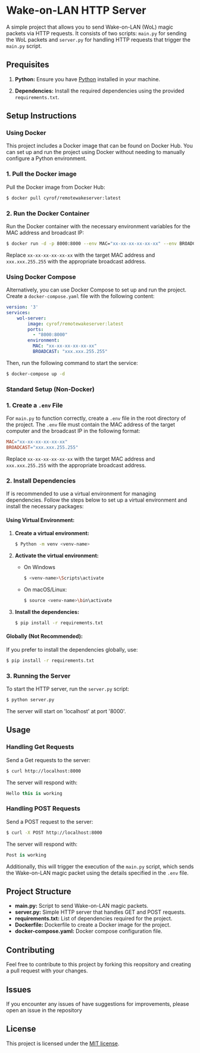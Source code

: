# Wake-on-LAN HTTP Server

A simple project that allows you to send Wake-on-LAN (WoL) magic packets via HTTP requests. It consists of two scripts: `main.py` for sending the WoL packets and `server.py` for handling HTTP requests that trigger the `main.py` script.

## Prequisites

1. **Python:** Ensure you have [Python](https://www.python.org/downloads/) installed in your machine.

2. **Dependencies:** Install the required dependencies using the provided `requirements.txt`.

## Setup Instructions
### Using Docker
This project includes a Docker image that can be found on Docker Hub. You can set up and run the project using Docker without needing to manually configure a Python environment.

### 1. **Pull the Docker image**
Pull the Docker image from Docker Hub:
```sh
$ docker pull cyrof/remotewakeserver:latest
```

### 2. **Run the Docker Container**
Run the Docker container with the necessary environment variables for the MAC address and broadcast IP:
```sh
$ docker run -d -p 8000:8000 --env MAC="xx-xx-xx-xx-xx-xx" --env BROADCAST="xxx.xxx.255.255 cyrof/remotewakeserver:latest
```
Replace `xx-xx-xx-xx-xx-xx` with the target MAC address and `xxx.xxx.255.255` with the appropriate broadcast address.

### Using Docker Compose 
Alternatively, you can use Docker Compose to set up and run the project. Create a `docker-compose.yaml` file with the following content:
```yaml
version: '3'
services: 
    wol-server:
        image: cyrof/remotewakeserver:latest
        ports:
          - "8000:8000"
        environment:
          MAC: "xx-xx-xx-xx-xx-xx"
          BROADCAST: "xxx.xxx.255.255"
```
Then, run the following command to start the service:
```sh
$ docker-compose up -d 
```

### Standard Setup (Non-Docker)
### 1. **Create a `.env` File**
For `main.py` to function correctly, create a `.env` file in the root directory of the project. The `.env` file must contain the MAC address of the target computer and the broadcast IP in the following format: 
```makefile
MAC="xx-xx-xx-xx-xx-xx"
BROADCAST="xxx.xxx.255.255"
```
Replace `xx-xx-xx-xx-xx-xx` with the target MAC address and `xxx.xxx.255.255` with the appropriate broadcast address.

### 2.  **Install Dependencies**
If is recommended to use a virtual environment for managing dependencies.
Follow the steps below to set up a virtual environment and install the necessary packages: 

#### **Using Virtual Environment:**

 1. **Create a virtual environment:**
     ```sh
     $ Python -m venv <venv-name>
     ```

 2. **Activate the virtual environment:**

     - On Windows
     
         ```sh
         $ <venv-name>\Scripts\activate
         ```

     - On macOS/Linux:
     
         ```sh
         $ source <venv-name>\bin\activate
         ```

 3. **Install the dependencies:**
     ```sh
     $ pip install -r requirements.txt
     ```

#### **Globally (Not Recommended):**
If you prefer to install the dependencies globally, use:

```sh 
$ pip install -r requirements.txt
```

### 3. **Running the Server**
To start the HTTP server, run the `server.py` script:
```sh
$ python server.py
```
The server will start on 'localhost' at port '8000'.

## Usage
### Handling Get Requests
Send a Get requests to the server:
```sh
$ curl http://localhost:8000
```
The server will respond with:
```kotlin
Hello this is working
```

### Handling POST Requests
Send a POST request to the server: 
```sh
$ curl -X POST http://localhost:8000
```
The server will respond with: 
```kotlin
Post is working
```
Additionally, this will trigger the execution of the `main.py` script, which sends the Wake-on-LAN magic packet using the details specified in the `.env` file.

## Project Structure

- **main.py:** Script to send Wake-on-LAN magic packets.
- **server.py:** Simple HTTP server that handles GET and POST requests.
- **requirements.txt:** List of dependencies required for the project.
- **Dockerfile:** Dockerfile to create a Docker image for the project.
- **docker-compose.yaml:** Docker compose configuration file.

## Contributing 
Feel free to contribute to this project by forking this reopsitory and creating a pull request with your changes.

## Issues
If you encounter any issues of have suggestions for improvements, please open an issue in the repository 

## License
This project is licensed under the [MIT license](https://github.com/Cyrof/RemoteWakeServer/blob/main/LICENSE).
